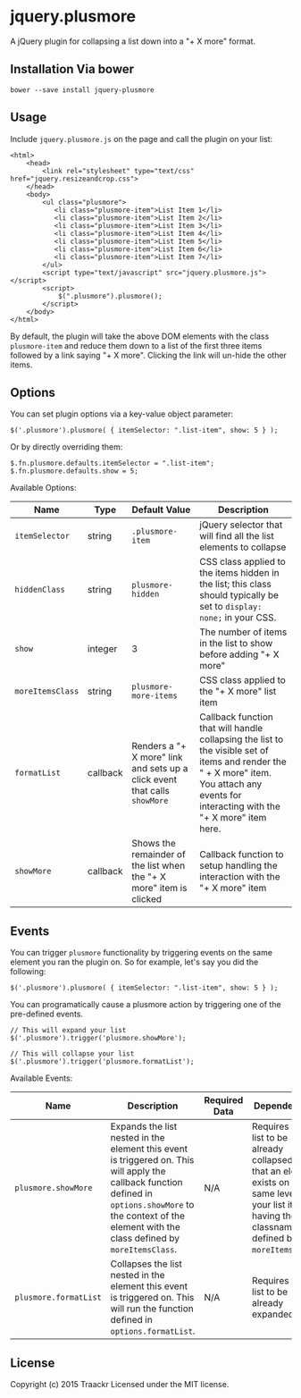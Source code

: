 # jquery.plusmore
A jQuery plugin for collapsing a list down into a "+ X more" format.

## Installation Via bower

    bower --save install jquery-plusmore

## Usage

Include `jquery.plusmore.js` on the page and call the plugin on your list:

	<html>
		<head>
			<link rel="stylesheet" type="text/css" href="jquery.resizeandcrop.css">
		</head>
		<body>
			<ul class="plusmore">
               <li class="plusmore-item">List Item 1</li>
               <li class="plusmore-item">List Item 2</li>
               <li class="plusmore-item">List Item 3</li>
               <li class="plusmore-item">List Item 4</li>
               <li class="plusmore-item">List Item 5</li>
               <li class="plusmore-item">List Item 6</li>
               <li class="plusmore-item">List Item 7</li>
            </ul>
			<script type="text/javascript" src="jquery.plusmore.js"></script>
			<script>
				$(".plusmore").plusmore();
			</script>
		</body>
	</html>

By default, the plugin will take the above DOM elements with the class `plusmore-item` and reduce them down to a list
of the first three items followed by a link saying "+ X more". Clicking the link will un-hide the other items.

## Options

You can set plugin options via a key-value object parameter:

	$('.plusmore').plusmore( { itemSelector: ".list-item", show: 5 } );

Or by directly overriding them:

    $.fn.plusmore.defaults.itemSelector = ".list-item";
    $.fn.plusmore.defaults.show = 5;

Available Options:

<table>
	<thead>
		<tr>
			<th>Name</th>
			<th>Type</th>
			<th>Default Value</th>
			<th>Description</th>
		</tr>
	</thead>
	<tbody>
		<tr>
			<td><code>itemSelector</code></td>
			<td>string</td>
			<td><code>.plusmore-item</code></td>
			<td>jQuery selector that will find all the list elements to collapse</td>
		</tr>
		<tr>
			<td><code>hiddenClass</code></td>
			<td>string</td>
			<td><code>plusmore-hidden</code></td>
			<td>
			    CSS class applied to the items hidden in the list; this class should typically be set to
			    <code>display: none;</code> in your CSS.
			</td>
		</tr>
		<tr>
			<td><code>show</code></td>
			<td>integer</td>
			<td>3</td>
			<td>The number of items in the list to show before adding "+ X more"</td>
		</tr>
		<tr>
			<td><code>moreItemsClass</code></td>
			<td>string</td>
			<td><code>plusmore-more-items</code></td>
			<td>CSS class applied to the "+ X more" list item</td>
		</tr>
		<tr>
			<td><code>formatList</code></td>
			<td>callback</td>
			<td>Renders a "+ X more" link and sets up a click event that calls <code>showMore</code></td>
			<td>
			    Callback function that will handle collapsing the list to the visible set of items and render the
			    " + X more" item. You attach any events for interacting with the "+ X more" item here.
			</td>
		</tr>
		<tr>
			<td><code>showMore</code></td>
			<td>callback</td>
			<td>Shows the remainder of the list when the "+ X more" item is clicked</td>
			<td>Callback function to setup handling the interaction with the "+ X more" item</td>
		</tr>
	</tbody>
</table>

## Events

You can trigger `plusmore` functionality by triggering events on the same element you ran the plugin on. So for example, let's say you did the following:

    $('.plusmore').plusmore( { itemSelector: ".list-item", show: 5 } );


You can programatically cause a plusmore action by triggering one of the pre-defined events.

    // This will expand your list
    $('.plusmore').trigger('plusmore.showMore');
    
    // This will collapse your list
    $('.plusmore').trigger('plusmore.formatList');
    

Available Events:

<table>
	<thead>
		<tr>
			<th>Name</th>
            <th>Description</th>
            <th>Required Data</th>
			<th>Dependencies</th>
		</tr>
	</thead>
	<tbody>
		<tr>
			<td><code>plusmore.showMore</code></td>
			<td>Expands the list nested in the element this event is      triggered on.  This will apply the callback function defined in <code>options.showMore</code> to the context of the element with the class defined by <code>moreItemsClass</code>.</td>
            <td>N/A</td>
            <td>Requires the list to be already collapsed, and that an element exists on the same level as your list items, having the classname as defined by <code>moreItemsClass</code>.</td>
		</tr>
    	<tr>
			<td><code>plusmore.formatList</code></td>
			<td>Collapses the list nested in the element this event is      triggered on.  This will run the function defined in <code>options.formatList</code>.</td>
            <td>N/A</td>
            <td>Requires the list to be already expanded.</td>
		</tr>
	</tbody>
</table>


## License

Copyright (c) 2015 Traackr Licensed under the MIT license.